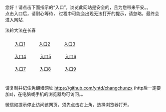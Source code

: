 您好！请点击下面指示的“入口”，浏览此网站是安全的，且为您带来平安。。 <br/>
点击入口后，请耐心等待， 过程中可能会出现无法打开的提示，请忽略，最终会进入网站. </br>

法轮大法在长春<br/>
<div style="padding:10px"><a style="margin:20px" target="_blank" href="https://d2tt3cwzq1qf0q.cloudfront.net/2Qpsp?fqwym" id="ccLink1" rel="nofollow">入口1</a> <a target="_blank" style="margin:20px" href="https://d3qebh4i1dzwlj.cloudfront.net/2Qpsp?ynvky" id="ccLink2" rel="nofollow">入口2</a> <a style="margin:20px" target="_blank" href="https://dlzucmx80zvaf.cloudfront.net/2Qpsp?nngdlzun" id="ccLink3" rel="nofollow">入口3</a></div>

<div style="padding:10px" ><a style="margin:20px" target="_blank" href="https://d2tt3cwzq1qf0q.cloudfront.net/2Qpsp?fqwym" id="ccLink4" rel="nofollow">入口4</a> <a style="margin:20px" href="https://d3qebh4i1dzwlj.cloudfront.net/2Qpsp?ynvky" target="_blank" id="ccLink5" rel="nofollow">入口5</a> <a style="margin:20px" href="https://dlzucmx80zvaf.cloudfront.net/2Qpsp?nngdlzun" target="_blank" id="ccLink6" rel="nofollow">入口6</a></div>

<div style="padding:10px"><a style="margin:20px" target="_blank" href="https://d2tt3cwzq1qf0q.cloudfront.net/2Qpsp?fqwym" id="ccLink7" rel="nofollow">入口7</a> <a style="margin:20px" href="https://d3qebh4i1dzwlj.cloudfront.net/2Qpsp?ynvky" target="_blank" id="ccLink8" rel="nofollow">入口8</a> <a style="margin:20px" target="_blank" href="https://dlzucmx80zvaf.cloudfront.net/2Qpsp?nngdlzun" id="ccLink9" rel="nofollow">入口9</a></div>

<br/>



请复制并记住免翻墙网址 https://github.com/yntd/changchunzx (http后一定要加s)，在电脑或手机的浏览器均可访问。。<br/>

微信如提示停止访问该网页，须先点击右上角，选择浏览器打开。
